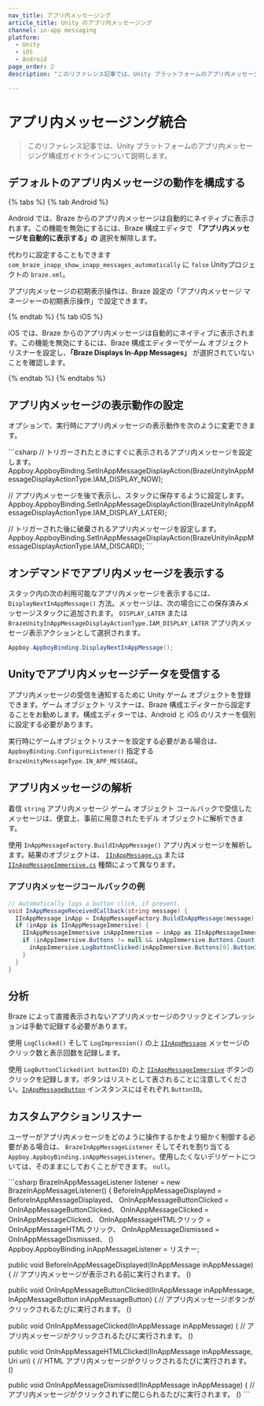 ```yaml
---
nav_title: アプリ内メッセージング
article_title: Unity のアプリ内メッセージング
channel: in-app messaging
platform: 
  - Unity
  - iOS
  - Android
page_order: 2
description: "このリファレンス記事では、Unity プラットフォームのアプリ内メッセージング構成ガイドラインについて説明します。"

---
```


# アプリ内メッセージング統合

> このリファレンス記事では、Unity プラットフォームのアプリ内メッセージング構成ガイドラインについて説明します。

## デフォルトのアプリ内メッセージの動作を構成する

{% tabs %}
{% tab Android %}

Android では、Braze からのアプリ内メッセージは自動的にネイティブに表示されます。この機能を無効にするには、Braze 構成エディタで **「アプリ内メッセージを自動的に表示する」の** 選択を解除します。

代わりに設定することもできます `com_braze_inapp_show_inapp_messages_automatically` に `false` Unityプロジェクトの `braze.xml`。

アプリ内メッセージの初期表示操作は、Braze 設定の「アプリ内メッセージ マネージャーの初期表示操作」で設定できます。

{% endtab %}
{% tab iOS %}

iOS では、Braze からのアプリ内メッセージは自動的にネイティブに表示されます。この機能を無効にするには、Braze 構成エディターでゲーム オブジェクト リスナーを設定し、**「Braze Displays In-App Messages」** が選択されていないことを確認します。

{% endtab %}
{% endtabs %}

## アプリ内メッセージの表示動作の設定

オプションで、実行時にアプリ内メッセージの表示動作を次のように変更できます。

\`\`\`csharp
// トリガーされたときにすぐに表示されるアプリ内メッセージを設定します。
Appboy.AppboyBinding.SetInAppMessageDisplayAction(BrazeUnityInAppMessageDisplayActionType.IAM\_DISPLAY\_NOW);

// アプリ内メッセージを後で表示し、スタックに保存するように設定します。
Appboy.AppboyBinding.SetInAppMessageDisplayAction(BrazeUnityInAppMessageDisplayActionType.IAM\_DISPLAY\_LATER);

// トリガーされた後に破棄されるアプリ内メッセージを設定します。
Appboy.AppboyBinding.SetInAppMessageDisplayAction(BrazeUnityInAppMessageDisplayActionType.IAM\_DISCARD);
\`\`\`

## オンデマンドでアプリ内メッセージを表示する

スタック内の次の利用可能なアプリ内メッセージを表示するには、 `DisplayNextInAppMessage()` 方法。メッセージは、次の場合にこの保存済みメッセージスタックに追加されます。 `DISPLAY_LATER` または `BrazeUnityInAppMessageDisplayActionType.IAM_DISPLAY_LATER` アプリ内メッセージ表示アクションとして選択されます。

```csharp
Appboy.AppboyBinding.DisplayNextInAppMessage();
```

## Unityでアプリ内メッセージデータを受信する

アプリ内メッセージの受信を通知するために Unity ゲーム オブジェクトを登録できます。ゲーム オブジェクト リスナーは、Braze 構成エディターから設定することをお勧めします。構成エディターでは、Android と iOS のリスナーを個別に設定する必要があります。

実行時にゲームオブジェクトリスナーを設定する必要がある場合は、 `AppboyBinding.ConfigureListener()` 指定する `BrazeUnityMessageType.IN_APP_MESSAGE`。

## アプリ内メッセージの解析

着信 `string` アプリ内メッセージ ゲーム オブジェクト コールバックで受信したメッセージは、便宜上、事前に用意されたモデル オブジェクトに解析できます。

使用 `InAppMessageFactory.BuildInAppMessage()` アプリ内メッセージを解析します。結果のオブジェクトは、 [`IInAppMessage.cs`][13] または [`IInAppMessageImmersive.cs`][12] 種類によって異なります。

### アプリ内メッセージコールバックの例

```csharp
// Automatically logs a button click, if present.
void InAppMessageReceivedCallback(string message) {
  IInAppMessage inApp = InAppMessageFactory.BuildInAppMessage(message);
  if (inApp is IInAppMessageImmersive) {
    IInAppMessageImmersive inAppImmersive = inApp as IInAppMessageImmersive;
    if (inAppImmersive.Buttons != null && inAppImmersive.Buttons.Count > 0) {
      inAppImmersive.LogButtonClicked(inAppImmersive.Buttons[0].ButtonID);
    }
  }
}
```

## 分析

Braze によって直接表示されないアプリ内メッセージのクリックとインプレッションは手動で記録する必要があります。

使用 `LogClicked()` そして `LogImpression()` の上 [`IInAppMessage`][13] メッセージのクリック数と表示回数を記録します。

使用 `LogButtonClicked(int buttonID)` の上 [`IInAppMessageImmersive`][12] ボタンのクリックを記録します。ボタンはリストとして表されることに注意してください。[`InAppMessageButton`][8] インスタンスにはそれぞれ `ButtonID`。

## カスタムアクションリスナー

ユーザーがアプリ内メッセージをどのように操作するかをより細かく制御する必要がある場合は、 `BrazeInAppMessageListener` そしてそれを割り当てる `Appboy.AppboyBinding.inAppMessageListener`。使用したくないデリゲートについては、そのままにしておくことができます。 `null`。

\`\`\`csharp
BrazeInAppMessageListener listener = new BrazeInAppMessageListener() {
  BeforeInAppMessageDisplayed = BeforeInAppMessageDisplayed、
  OnInAppMessageButtonClicked = OnInAppMessageButtonClicked、
  OnInAppMessageClicked = OnInAppMessageClicked、
  OnInAppMessageHTMLクリック = OnInAppMessageHTMLクリック、
  OnInAppMessageDismissed = OnInAppMessageDismissed、
()
Appboy.AppboyBinding.inAppMessageListener = リスナー;

public void BeforeInAppMessageDisplayed(IInAppMessage inAppMessage) {
  // アプリ内メッセージが表示される前に実行されます。
()

public void OnInAppMessageButtonClicked(IInAppMessage inAppMessage, InAppMessageButton inAppMessageButton) {
  // アプリ内メッセージボタンがクリックされるたびに実行されます。
()

public void OnInAppMessageClicked(IInAppMessage inAppMessage) {
  // アプリ内メッセージがクリックされるたびに実行されます。
()

public void OnInAppMessageHTMLClicked(IInAppMessage inAppMessage, Uri uri) {
  // HTML アプリ内メッセージがクリックされるたびに実行されます。
()

public void OnInAppMessageDismissed(IInAppMessage inAppMessage) {
  // アプリ内メッセージがクリックされずに閉じられるたびに実行されます。
()
\`\`\`

[8]: https://github.com/braze-inc/braze-unity-sdk/blob/18cb8ee89f1841c576eb954793edb6e06f9130b4/Assets/Plugins/Appboy/Models/InAppMessage/InAppMessageButton.cs
[12]: https://github.com/braze-inc/braze-unity-sdk/blob/18cb8ee89f1841c576eb954793edb6e06f9130b4/Assets/Plugins/Appboy/Models/InAppMessage/IInAppMessageImmersive.cs
[13]: https://github.com/braze-inc/braze-unity-sdk/blob/18cb8ee89f1841c576eb954793edb6e06f9130b4/Assets/Plugins/Appboy/Models/InAppMessage/IInAppMessage.cs
